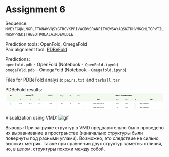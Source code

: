 # Assignment 6

Sequence:  
`MVEYFGQNLNGFLFTKNAWVQSYGTRCVKPPIVWGDVSRANPITVEWSAYAQSKTDHVMKGMLTGPVTILNWSWPREDITHEEQTKQLALAIRDEVLDLE`

Prediction tools: OpenFold, OmegaFold  
Pair alignment tool: [PDBeFold](https://www.ebi.ac.uk/msd-srv/ssm/)  

Predictions:  
`openfold.pdb` - OpenFold (Notebook - `OpenFold.ipynb`)  
`omegaFold.pdb` - OmegaFold (Notebook - `Omegafold.ipynb`)  

Files for PDBeFold analysis: `pairs.txt` and `tarball.tar`

PDBeFold results:
![image](PDBeFold.png)

Visualization using VMD:
![gif](results.gif)


Выводы:
При загрузке структур в VMD предварительно было проведено их выравнивание в пространстве (изначально структуры были повернуты под разными углами). Возможно, это следствие не сильно высоких метрик. Также при сравнении двух структур заметны отличия, но, в целом, структуры похожи между собой.